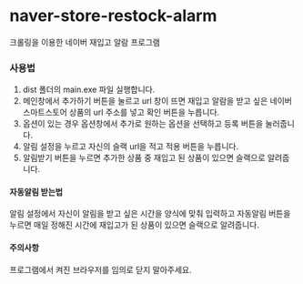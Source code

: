 # naver-store-restock-alarm
크롤링을 이용한 네이버 재입고 알람 프로그램

### 사용법
1. dist 폴더의 main.exe 파일 실행합니다.
2. 메인창에서 추가하기 버튼을 눌르고 url 창이 뜨면 재입고 알람을 받고 싶은 네이버 스마트스토어 상품의 url 주소를 넣고 확인 버튼을 누릅니다.
3. 옵션이 있는 경우 옵션창에서 추가로 원하는 옵션을 선택하고 등록 버튼을 눌러줍니다.
4. 알림 설정을 누르고 자신의 슬랙 url을 적고 적용 버튼을 누릅니다.
5. 알림받기 버튼을 누르면 추가한 상품 중 재입고 된 상품이 있으면 슬랙으로 알려줍니다.


#### 자동알림 받는법
알림 설정에서 자신이 알림을 받고 싶은 시간을 양식에 맞춰 입력하고 자동알림 버튼을 누르면 매일 정해진 시간에 재입고가 된 상품이 있으면 슬랙으로 알려줍니다.


#### 주의사항
프로그램에서 켜진 브라우저를 임의로 닫지 말아주세요.



